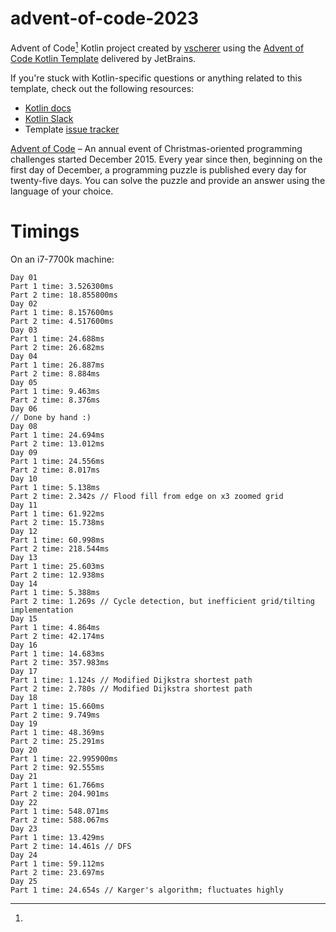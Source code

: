 # advent-of-code-2023

Advent of Code[^aoc] Kotlin project created by [vscherer][github] using the [Advent of Code Kotlin Template][template]
delivered by JetBrains.

If you're stuck with Kotlin-specific questions or anything related to this template, check out the following resources:

- [Kotlin docs][docs]
- [Kotlin Slack][slack]
- Template [issue tracker][issues]

[^aoc]:
[Advent of Code][aoc] – An annual event of Christmas-oriented programming challenges started December 2015.
Every year since then, beginning on the first day of December, a programming puzzle is published every day for
twenty-five days.
You can solve the puzzle and provide an answer using the language of your choice.

# Timings

On an i7-7700k machine:

    Day 01
    Part 1 time: 3.526300ms
    Part 2 time: 18.855800ms
    Day 02
    Part 1 time: 8.157600ms
    Part 2 time: 4.517600ms
    Day 03
    Part 1 time: 24.688ms
    Part 2 time: 26.682ms
    Day 04
    Part 1 time: 26.887ms
    Part 2 time: 8.884ms
    Day 05
    Part 1 time: 9.463ms
    Part 2 time: 8.376ms
    Day 06
    // Done by hand :)
    Day 08
    Part 1 time: 24.694ms
    Part 2 time: 13.012ms
    Day 09
    Part 1 time: 24.556ms
    Part 2 time: 8.017ms
    Day 10
    Part 1 time: 5.138ms
    Part 2 time: 2.342s // Flood fill from edge on x3 zoomed grid
    Day 11
    Part 1 time: 61.922ms
    Part 2 time: 15.738ms
    Day 12
    Part 1 time: 60.998ms
    Part 2 time: 218.544ms
    Day 13
    Part 1 time: 25.603ms
    Part 2 time: 12.938ms
    Day 14
    Part 1 time: 5.388ms
    Part 2 time: 1.269s // Cycle detection, but inefficient grid/tilting implementation
    Day 15
    Part 1 time: 4.864ms
    Part 2 time: 42.174ms
    Day 16
    Part 1 time: 14.683ms
    Part 2 time: 357.983ms
    Day 17
    Part 1 time: 1.124s // Modified Dijkstra shortest path
    Part 2 time: 2.780s // Modified Dijkstra shortest path
    Day 18
    Part 1 time: 15.660ms
    Part 2 time: 9.749ms
    Day 19
    Part 1 time: 48.369ms
    Part 2 time: 25.291ms
    Day 20
    Part 1 time: 22.995900ms
    Part 2 time: 92.555ms
    Day 21
    Part 1 time: 61.766ms
    Part 2 time: 204.901ms
    Day 22
    Part 1 time: 548.071ms
    Part 2 time: 588.067ms
    Day 23
    Part 1 time: 13.429ms
    Part 2 time: 14.461s // DFS
    Day 24
    Part 1 time: 59.112ms
    Part 2 time: 23.697ms
    Day 25
    Part 1 time: 24.654s // Karger's algorithm; fluctuates highly

[aoc]: https://adventofcode.com

[docs]: https://kotlinlang.org/docs/home.html

[github]: https://github.com/vscherer

[issues]: https://github.com/kotlin-hands-on/advent-of-code-kotlin-template/issues

[kotlin]: https://kotlinlang.org

[slack]: https://surveys.jetbrains.com/s3/kotlin-slack-sign-up

[template]: https://github.com/kotlin-hands-on/advent-of-code-kotlin-template

